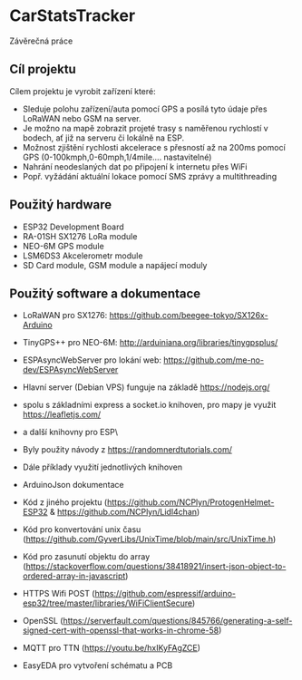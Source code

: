 # CarStatsTracker
Závěrečná práce

## Cíl projektu

Cílem projektu je vyrobit zařízení které:
- Sleduje polohu zařízení/auta pomocí GPS a posílá tyto údaje přes LoRaWAN nebo GSM na server.
- Je možno na mapě zobrazit projeté trasy s naměřenou rychlostí v bodech, ať již na serveru či lokálně na ESP.
- Možnost zjištění rychlosti akcelerace s přesností až na 200ms pomocí GPS (0-100kmph,0-60mph,1/4mile.... nastavitelné)
- Nahrání neodeslaných dat po připojení k internetu přes WiFi
- Popř. vyžádání aktuální lokace pomocí SMS zprávy a multithreading

## Použitý hardware

- ESP32 Development Board
- RA-01SH SX1276 LoRa module
- NEO-6M GPS module
- LSM6DS3 Akcelerometr module
- SD Card module, GSM module a napájecí moduly

## Použitý software a dokumentace
- LoRaWAN pro SX1276: https://github.com/beegee-tokyo/SX126x-Arduino
- TinyGPS++ pro NEO-6M: http://arduiniana.org/libraries/tinygpsplus/
- ESPAsyncWebServer pro lokání web: https://github.com/me-no-dev/ESPAsyncWebServer
- Hlavní server (Debian VPS) funguje na základě https://nodejs.org/
- spolu s základními express a socket.io knihoven, pro mapy je využit https://leafletjs.com/
- a další knihovny pro ESP\

- Byly použity návody z https://randomnerdtutorials.com/
- Dále příklady využití jednotlivých knihoven
- ArduinoJson dokumentace
- Kód z jiného projektu (https://github.com/NCPlyn/ProtogenHelmet-ESP32 & https://github.com/NCPlyn/Lidl4chan)
- Kód pro konvertování unix času (https://github.com/GyverLibs/UnixTime/blob/main/src/UnixTime.h)
- Kód pro zasunutí objektu do array (https://stackoverflow.com/questions/38418921/insert-json-object-to-ordered-array-in-javascript)
- HTTPS Wifi POST (https://github.com/espressif/arduino-esp32/tree/master/libraries/WiFiClientSecure)
- OpenSSL (https://serverfault.com/questions/845766/generating-a-self-signed-cert-with-openssl-that-works-in-chrome-58)
- MQTT pro TTN (https://youtu.be/hxIKyFAgZCE)
- EasyEDA pro vytvoření schématu a PCB

